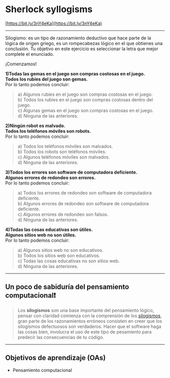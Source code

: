# Sherlock syllogisms

[https://bit.ly/3nY4eKa](https://bit.ly/3nY4eKa)
* * *

Silogismo: es un tipo de razonamiento deductivo que hace parte de la lógica de
origen griego, es un rompecabezas lógico en el que obtienes una conclusión.
Tu objetivo en este ejercicio es seleccionar la letra que mejor complete el
enunciado.

¡Comenzamos!

__1)Todas las gemas en el juego son compras costosas en el juego.  
Todos los rubíes del juego son gemas.__  
Por lo tanto podemos concluir:
> a) Algunos rubíes en el juego son compras costosas en el juego.  
> b) Todos los rubíes en el juego son compras costosas dentro del juego.  
> c) Algunas gemas en el juego son compras costosas en el juego.  
> d) Ninguna de las anteriores.

__2)Ningún robot es malvado.  
Todos los teléfonos móviles son robots.__  
Por lo tanto podemos concluir:
> a) Todos los teléfonos móviles son malvados.  
> b) Todos los robots son teléfonos móviles.  
> c) Algunos teléfonos móviles son malvados.  
> d) Ninguna de las anteriores.

__3)Todos los errores son software de computadora deficiente.  
Algunos errores de redondeo son errores.__  
Por lo tanto podemos concluir:
> a) Todos los errores de redondeo son software de computadora deficiente.  
> b) Algunos errores de redondeo son software de computadora deficiente.  
> c) Algunos errores de redondeo son falsos.  
> d) Ninguna de las anteriores.

__4)Todas las cosas educativas son útiles.  
Algunos sitios web no son útiles.__  
Por lo tanto podemos concluir:
> a) Algunos sitios web no son educativos.  
> b) Todos los sitios web son educativos.  
> c) Todas las cosas educativas no son sitios web.  
> d) Ninguna de las anteriores.
* * *

## Un poco de sabiduría del pensamiento computacional❗

>Los __silogismos__ son una base importante del pensamiento lógico, pensar
con claridad comienza con la comprensión de los [silogismos](https://es.wikipedia.org/wiki/Silogismo), gran parte de los
razonamientos erróneos consisten en creer que los silogismos defectuosos
son verdaderos.
Hacer que el software haga las cosas bien, involucra el uso de este tipo de pesamiento para predecir las consecuencias de tu código.
* * *

## Objetivos de aprendizaje (OAs)

- Pensamiento computacional
